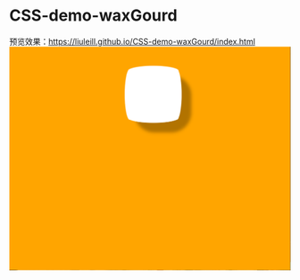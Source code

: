 # CSS-demo-waxGourd
预览效果：https://liuleill.github.io/CSS-demo-waxGourd/index.html
![图片效果](https://github.com/liuleill/CSS-demo-waxGourd/blob/master/img/1.png)
